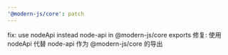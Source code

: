 ```yaml
---
'@modern-js/core': patch
---
```


fix: use nodeApi instead node-api in @modern-js/core exports
修复: 使用 nodeApi 代替 node-api 作为 @modern-js/core 的导出
